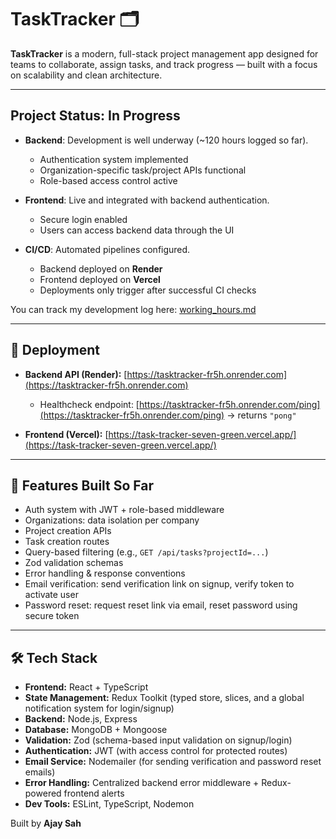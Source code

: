 # TaskTracker 🗂️

**TaskTracker** is a modern, full-stack project management app designed for teams to collaborate, assign tasks, and track progress — built with a focus on scalability and clean architecture.

---

## Project Status: In Progress

- **Backend**: Development is well underway (~120 hours logged so far).  
  - Authentication system implemented  
  - Organization-specific task/project APIs functional  
  - Role-based access control active  

- **Frontend**: Live and integrated with backend authentication.  
  - Secure login enabled  
  - Users can access backend data through the UI  

- **CI/CD**: Automated pipelines configured.  
  - Backend deployed on **Render**  
  - Frontend deployed on **Vercel**  
  - Deployments only trigger after successful CI checks

You can track my development log here: [working_hours.md](./working_hours.md)

---

## 🚀 Deployment

- **Backend API (Render):** [https://tasktracker-fr5h.onrender.com](https://tasktracker-fr5h.onrender.com)  
  - Healthcheck endpoint: [https://tasktracker-fr5h.onrender.com/ping](https://tasktracker-fr5h.onrender.com/ping) → returns `"pong"`  

- **Frontend (Vercel):** [https://task-tracker-seven-green.vercel.app/](https://task-tracker-seven-green.vercel.app/)
---

## 🔧 Features Built So Far

- Auth system with JWT + role-based middleware
- Organizations: data isolation per company
- Project creation APIs
- Task creation routes
- Query-based filtering (e.g., `GET /api/tasks?projectId=...`)
- Zod validation schemas
- Error handling & response conventions
- Email verification: send verification link on signup, verify token to activate user
- Password reset: request reset link via email, reset password using secure token

---

## 🛠️ Tech Stack

- **Frontend:** React + TypeScript  
- **State Management:** Redux Toolkit (typed store, slices, and a global notification system for login/signup)  
- **Backend:** Node.js, Express  
- **Database:** MongoDB + Mongoose  
- **Validation:** Zod (schema-based input validation on signup/login)  
- **Authentication:** JWT (with access control for protected routes)  
- **Email Service:** Nodemailer (for sending verification and password reset emails)  
- **Error Handling:** Centralized backend error middleware + Redux-powered frontend alerts  
- **Dev Tools:** ESLint, TypeScript, Nodemon  
  

Built by **Ajay Sah**  


